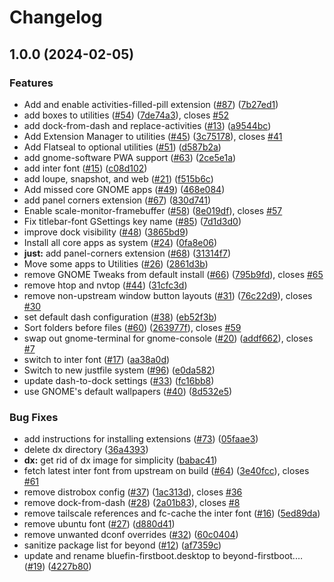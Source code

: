 # Changelog

## 1.0.0 (2024-02-05)


### Features

* Add and enable activities-filled-pill extension ([#87](https://github.com/ublue-os/beyond/issues/87)) ([7b27ed1](https://github.com/ublue-os/beyond/commit/7b27ed175d16ae3389c84ddfc07691b4040160e8))
* add boxes to utilities ([#54](https://github.com/ublue-os/beyond/issues/54)) ([7de74a3](https://github.com/ublue-os/beyond/commit/7de74a3237252a17ede825eaa86f268860515c03)), closes [#52](https://github.com/ublue-os/beyond/issues/52)
* add dock-from-dash and replace-activities ([#13](https://github.com/ublue-os/beyond/issues/13)) ([a9544bc](https://github.com/ublue-os/beyond/commit/a9544bc03453a30095237a5056291ba0802b2efe))
* Add Extension Manager to utilities ([#45](https://github.com/ublue-os/beyond/issues/45)) ([3c75178](https://github.com/ublue-os/beyond/commit/3c751783eff9de5e4b82e6dd11d470ed7a7c29df)), closes [#41](https://github.com/ublue-os/beyond/issues/41)
* Add Flatseal to optional utilities ([#51](https://github.com/ublue-os/beyond/issues/51)) ([d587b2a](https://github.com/ublue-os/beyond/commit/d587b2a3a4439f85172dc45b0b6fa2375a24a370))
* add gnome-software PWA support ([#63](https://github.com/ublue-os/beyond/issues/63)) ([2ce5e1a](https://github.com/ublue-os/beyond/commit/2ce5e1aebeba082fa6e9982b569ddd0c3f857861))
* add inter font ([#15](https://github.com/ublue-os/beyond/issues/15)) ([c08d102](https://github.com/ublue-os/beyond/commit/c08d102c6a97d1e2162a60b1d33473e3a687432c))
* add loupe, snapshot, and web ([#21](https://github.com/ublue-os/beyond/issues/21)) ([f515b6c](https://github.com/ublue-os/beyond/commit/f515b6cc2b8a95e8b035a45d9ccec124601570f9))
* Add missed core GNOME apps ([#49](https://github.com/ublue-os/beyond/issues/49)) ([468e084](https://github.com/ublue-os/beyond/commit/468e0847aec29f6192415a57776c8c62c9a7b794))
* add panel corners extension ([#67](https://github.com/ublue-os/beyond/issues/67)) ([830d741](https://github.com/ublue-os/beyond/commit/830d74148a570e436c05ba876f0802e9ead23e88))
* Enable scale-monitor-framebuffer ([#58](https://github.com/ublue-os/beyond/issues/58)) ([8e019df](https://github.com/ublue-os/beyond/commit/8e019df0db24a1e1fd235e835b3ebb33f0a07880)), closes [#57](https://github.com/ublue-os/beyond/issues/57)
* Fix titlebar-font GSettings key name ([#85](https://github.com/ublue-os/beyond/issues/85)) ([7d1d3d0](https://github.com/ublue-os/beyond/commit/7d1d3d014b4fbd1f758073352ccc86efc549ea34))
* improve dock visibility ([#48](https://github.com/ublue-os/beyond/issues/48)) ([3865bd9](https://github.com/ublue-os/beyond/commit/3865bd9e046a6134e3a761d9c381652e2ab0b94b))
* Install all core apps as system ([#24](https://github.com/ublue-os/beyond/issues/24)) ([0fa8e06](https://github.com/ublue-os/beyond/commit/0fa8e06c46051c610ac3fa78a95ddaeec3e47c6b))
* **just:** add panel-corners extension ([#68](https://github.com/ublue-os/beyond/issues/68)) ([31314f7](https://github.com/ublue-os/beyond/commit/31314f72ca3bb2e39fdac0b9841e4731cee5ea9b))
* Move some apps to Utilities ([#26](https://github.com/ublue-os/beyond/issues/26)) ([2861d3b](https://github.com/ublue-os/beyond/commit/2861d3b68d7984daf45112bc25b704379abd4a47))
* remove GNOME Tweaks from default install ([#66](https://github.com/ublue-os/beyond/issues/66)) ([795b9fd](https://github.com/ublue-os/beyond/commit/795b9fd140d9e01ace7e310821d41106500e4954)), closes [#65](https://github.com/ublue-os/beyond/issues/65)
* remove htop and nvtop ([#44](https://github.com/ublue-os/beyond/issues/44)) ([31cfc3d](https://github.com/ublue-os/beyond/commit/31cfc3d6e65602e79f819d26d4369e2338e81c2c))
* remove non-upstream window button layouts ([#31](https://github.com/ublue-os/beyond/issues/31)) ([76c22d9](https://github.com/ublue-os/beyond/commit/76c22d9c8e3329912053fff47c2ea6062e9fb0fa)), closes [#30](https://github.com/ublue-os/beyond/issues/30)
* set default dash configuration ([#38](https://github.com/ublue-os/beyond/issues/38)) ([eb52f3b](https://github.com/ublue-os/beyond/commit/eb52f3bb5ab8163c29c81d9a504df843aa2d5921))
* Sort folders before files ([#60](https://github.com/ublue-os/beyond/issues/60)) ([263977f](https://github.com/ublue-os/beyond/commit/263977fd28f44871538b9d8f4f6264067d5b273e)), closes [#59](https://github.com/ublue-os/beyond/issues/59)
* swap out gnome-terminal for gnome-console ([#20](https://github.com/ublue-os/beyond/issues/20)) ([addf662](https://github.com/ublue-os/beyond/commit/addf662ff3423d51cd20ffade01ccd1c87a7d0cc)), closes [#7](https://github.com/ublue-os/beyond/issues/7)
* switch to inter font ([#17](https://github.com/ublue-os/beyond/issues/17)) ([aa38a0d](https://github.com/ublue-os/beyond/commit/aa38a0d5cdf15e63e44ad01f9ca747d7be307676))
* Switch to new justfile system ([#96](https://github.com/ublue-os/beyond/issues/96)) ([e0da582](https://github.com/ublue-os/beyond/commit/e0da5827d17c37076e9a4a173a231cbe9c24ba04))
* update dash-to-dock settings ([#33](https://github.com/ublue-os/beyond/issues/33)) ([fc16bb8](https://github.com/ublue-os/beyond/commit/fc16bb825dc266539f2747e11fd9f133513efd8f))
* use GNOME's default wallpapers ([#40](https://github.com/ublue-os/beyond/issues/40)) ([8d532e5](https://github.com/ublue-os/beyond/commit/8d532e53132d8df7cc23dd6c8af6fac46f7cc54c))


### Bug Fixes

* add instructions for installing extensions ([#73](https://github.com/ublue-os/beyond/issues/73)) ([05faae3](https://github.com/ublue-os/beyond/commit/05faae34de1f0d5a25d652e67e5a606129c03b59))
* delete dx directory ([36a4393](https://github.com/ublue-os/beyond/commit/36a43935fa5141cdcf56d3b73c08fd4dd9b87908))
* **dx:** get rid of dx image for simplicity ([babac41](https://github.com/ublue-os/beyond/commit/babac41b4aae9a91f81ddef2ecae2541e9727fbf))
* fetch latest inter font from upstream on build ([#64](https://github.com/ublue-os/beyond/issues/64)) ([3e40fcc](https://github.com/ublue-os/beyond/commit/3e40fccbd24d2b83c76b8f619d17e9688913c979)), closes [#61](https://github.com/ublue-os/beyond/issues/61)
* remove distrobox config ([#37](https://github.com/ublue-os/beyond/issues/37)) ([1ac313d](https://github.com/ublue-os/beyond/commit/1ac313d2f27c7fa65dfdfb9d923977e99b296ba7)), closes [#36](https://github.com/ublue-os/beyond/issues/36)
* remove dock-from-dash ([#28](https://github.com/ublue-os/beyond/issues/28)) ([2a01b83](https://github.com/ublue-os/beyond/commit/2a01b834077b88a5ec56de9a55db45078e42900f)), closes [#8](https://github.com/ublue-os/beyond/issues/8)
* remove tailscale references and fc-cache the inter font ([#16](https://github.com/ublue-os/beyond/issues/16)) ([5ed89da](https://github.com/ublue-os/beyond/commit/5ed89dad9c6c9aff310b6bb828a4a3e2c1b98622))
* remove ubuntu font ([#27](https://github.com/ublue-os/beyond/issues/27)) ([d880d41](https://github.com/ublue-os/beyond/commit/d880d41113997934b7b4155cff92a4c3b79a255f))
* remove unwanted dconf overrides ([#32](https://github.com/ublue-os/beyond/issues/32)) ([60c0404](https://github.com/ublue-os/beyond/commit/60c04049a6ee15282c42c6c7af6a12e63695b433))
* sanitize package list for beyond ([#12](https://github.com/ublue-os/beyond/issues/12)) ([af7359c](https://github.com/ublue-os/beyond/commit/af7359cc8626ba70272375a3fa37f03318000978))
* update and rename bluefin-firstboot.desktop to beyond-firstboot.… ([#19](https://github.com/ublue-os/beyond/issues/19)) ([4227b80](https://github.com/ublue-os/beyond/commit/4227b802745e20e0b63f9bd358182a50138f2ab8))
